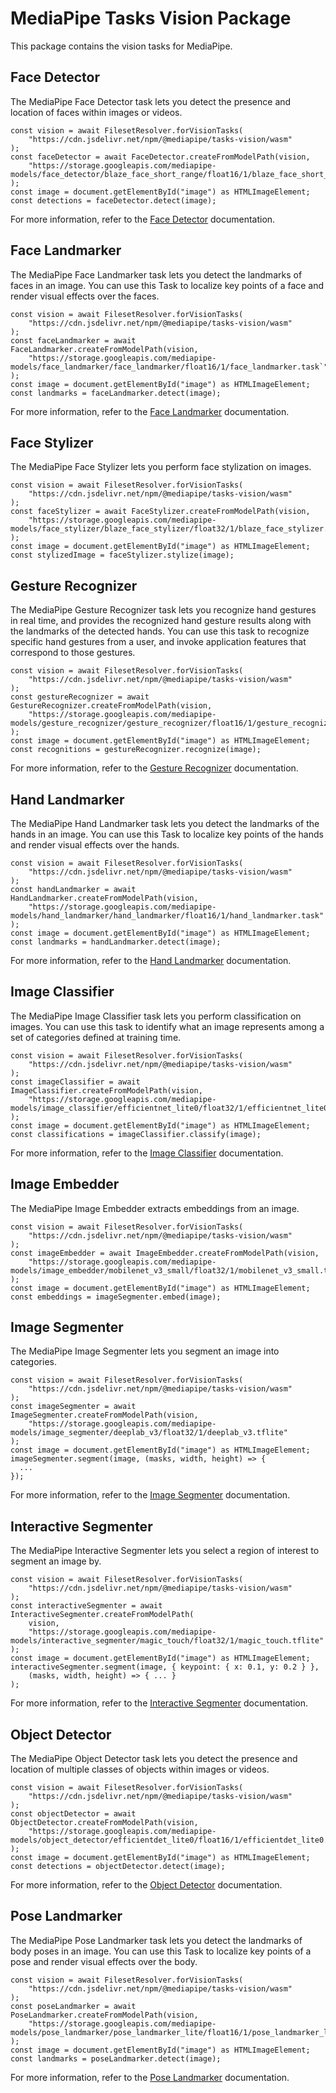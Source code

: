 # MediaPipe Tasks Vision Package

This package contains the vision tasks for MediaPipe.

## Face Detector

The MediaPipe Face Detector task lets you detect the presence and location of
faces within images or videos.

```
const vision = await FilesetResolver.forVisionTasks(
    "https://cdn.jsdelivr.net/npm/@mediapipe/tasks-vision/wasm"
);
const faceDetector = await FaceDetector.createFromModelPath(vision,
    "https://storage.googleapis.com/mediapipe-models/face_detector/blaze_face_short_range/float16/1/blaze_face_short_range.tflite"
);
const image = document.getElementById("image") as HTMLImageElement;
const detections = faceDetector.detect(image);
```

For more information, refer to the [Face Detector](https://developers.google.com/mediapipe/solutions/vision/face_detector/web_js) documentation.

## Face Landmarker

The MediaPipe Face Landmarker task lets you detect the landmarks of faces in
an image. You can use this Task to localize key points of a face and render
visual effects over the faces.

```
const vision = await FilesetResolver.forVisionTasks(
    "https://cdn.jsdelivr.net/npm/@mediapipe/tasks-vision/wasm"
);
const faceLandmarker = await FaceLandmarker.createFromModelPath(vision,
    "https://storage.googleapis.com/mediapipe-models/face_landmarker/face_landmarker/float16/1/face_landmarker.task`"
);
const image = document.getElementById("image") as HTMLImageElement;
const landmarks = faceLandmarker.detect(image);
```

For more information, refer to the [Face Landmarker](https://developers.google.com/mediapipe/solutions/vision/face_landmarker/web_js) documentation.

## Face Stylizer

The MediaPipe Face Stylizer lets you perform face stylization on images.

```
const vision = await FilesetResolver.forVisionTasks(
    "https://cdn.jsdelivr.net/npm/@mediapipe/tasks-vision/wasm"
);
const faceStylizer = await FaceStylizer.createFromModelPath(vision,
    "https://storage.googleapis.com/mediapipe-models/face_stylizer/blaze_face_stylizer/float32/1/blaze_face_stylizer.task"
);
const image = document.getElementById("image") as HTMLImageElement;
const stylizedImage = faceStylizer.stylize(image);
```

## Gesture Recognizer

The MediaPipe Gesture Recognizer task lets you recognize hand gestures in real
time, and provides the recognized hand gesture results along with the landmarks
of the detected hands. You can use this task to recognize specific hand gestures
from a user, and invoke application features that correspond to those gestures.

```
const vision = await FilesetResolver.forVisionTasks(
    "https://cdn.jsdelivr.net/npm/@mediapipe/tasks-vision/wasm"
);
const gestureRecognizer = await GestureRecognizer.createFromModelPath(vision,
    "https://storage.googleapis.com/mediapipe-models/gesture_recognizer/gesture_recognizer/float16/1/gesture_recognizer.task"
);
const image = document.getElementById("image") as HTMLImageElement;
const recognitions = gestureRecognizer.recognize(image);
```

For more information, refer to the [Gesture Recognizer](https://developers.google.com/mediapipe/solutions/vision/gesture_recognizer/web_js) documentation.

## Hand Landmarker

The MediaPipe Hand Landmarker task lets you detect the landmarks of the hands in
an image. You can use this Task to localize key points of the hands and render
visual effects over the hands.

```
const vision = await FilesetResolver.forVisionTasks(
    "https://cdn.jsdelivr.net/npm/@mediapipe/tasks-vision/wasm"
);
const handLandmarker = await HandLandmarker.createFromModelPath(vision,
    "https://storage.googleapis.com/mediapipe-models/hand_landmarker/hand_landmarker/float16/1/hand_landmarker.task"
);
const image = document.getElementById("image") as HTMLImageElement;
const landmarks = handLandmarker.detect(image);
```

For more information, refer to the [Hand Landmarker](https://developers.google.com/mediapipe/solutions/vision/hand_landmarker/web_js) documentation.

## Image Classifier

The MediaPipe Image Classifier task lets you perform classification on images.
You can use this task to identify what an image represents among a set of
categories defined at training time.

```
const vision = await FilesetResolver.forVisionTasks(
    "https://cdn.jsdelivr.net/npm/@mediapipe/tasks-vision/wasm"
);
const imageClassifier = await ImageClassifier.createFromModelPath(vision,
    "https://storage.googleapis.com/mediapipe-models/image_classifier/efficientnet_lite0/float32/1/efficientnet_lite0.tflite"
);
const image = document.getElementById("image") as HTMLImageElement;
const classifications = imageClassifier.classify(image);
```

For more information, refer to the [Image Classifier](https://developers.google.com/mediapipe/solutions/vision/image_classifier/web_js) documentation.

## Image Embedder

The MediaPipe Image Embedder extracts embeddings from an image.

```
const vision = await FilesetResolver.forVisionTasks(
    "https://cdn.jsdelivr.net/npm/@mediapipe/tasks-vision/wasm"
);
const imageEmbedder = await ImageEmbedder.createFromModelPath(vision,
    "https://storage.googleapis.com/mediapipe-models/image_embedder/mobilenet_v3_small/float32/1/mobilenet_v3_small.tflite"
);
const image = document.getElementById("image") as HTMLImageElement;
const embeddings = imageSegmenter.embed(image);
```

## Image Segmenter

The MediaPipe Image Segmenter lets you segment an image into categories.

```
const vision = await FilesetResolver.forVisionTasks(
    "https://cdn.jsdelivr.net/npm/@mediapipe/tasks-vision/wasm"
);
const imageSegmenter = await ImageSegmenter.createFromModelPath(vision,
    "https://storage.googleapis.com/mediapipe-models/image_segmenter/deeplab_v3/float32/1/deeplab_v3.tflite"
);
const image = document.getElementById("image") as HTMLImageElement;
imageSegmenter.segment(image, (masks, width, height) => {
  ...
});
```

For more information, refer to the [Image Segmenter](https://developers.google.com/mediapipe/solutions/vision/image_segmenter/web_js) documentation.

## Interactive Segmenter

The MediaPipe Interactive Segmenter lets you select a region of interest to
segment an image by.

```
const vision = await FilesetResolver.forVisionTasks(
    "https://cdn.jsdelivr.net/npm/@mediapipe/tasks-vision/wasm"
);
const interactiveSegmenter = await InteractiveSegmenter.createFromModelPath(
    vision,
    "https://storage.googleapis.com/mediapipe-models/interactive_segmenter/magic_touch/float32/1/magic_touch.tflite"
);
const image = document.getElementById("image") as HTMLImageElement;
interactiveSegmenter.segment(image, { keypoint: { x: 0.1, y: 0.2 } },
    (masks, width, height) => { ... }
);
```

For more information, refer to the [Interactive Segmenter](https://developers.google.com/mediapipe/solutions/vision/interactive_segmenter/web_js) documentation.

## Object Detector

The MediaPipe Object Detector task lets you detect the presence and location of
multiple classes of objects within images or videos.

```
const vision = await FilesetResolver.forVisionTasks(
    "https://cdn.jsdelivr.net/npm/@mediapipe/tasks-vision/wasm"
);
const objectDetector = await ObjectDetector.createFromModelPath(vision,
    "https://storage.googleapis.com/mediapipe-models/object_detector/efficientdet_lite0/float16/1/efficientdet_lite0.tflite"
);
const image = document.getElementById("image") as HTMLImageElement;
const detections = objectDetector.detect(image);
```

For more information, refer to the [Object Detector](https://developers.google.com/mediapipe/solutions/vision/object_detector/web_js) documentation.

## Pose Landmarker

The MediaPipe Pose Landmarker task lets you detect the landmarks of body poses
in an image. You can use this Task to localize key points of a pose and render
visual effects over the body.

```
const vision = await FilesetResolver.forVisionTasks(
    "https://cdn.jsdelivr.net/npm/@mediapipe/tasks-vision/wasm"
);
const poseLandmarker = await PoseLandmarker.createFromModelPath(vision,
    "https://storage.googleapis.com/mediapipe-models/pose_landmarker/pose_landmarker_lite/float16/1/pose_landmarker_lite.task
);
const image = document.getElementById("image") as HTMLImageElement;
const landmarks = poseLandmarker.detect(image);
```

For more information, refer to the [Pose Landmarker](https://developers.google.com/mediapipe/solutions/vision/pose_landmarker/web_js) documentation.
